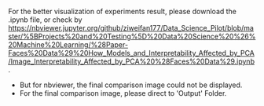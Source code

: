 For the better visualization of experiments result, please download the .ipynb file, or check by https://nbviewer.jupyter.org/github/ziweifan177/Data_Science_Pilot/blob/master/%5BProjects%20and%20Testing%5D%20Data%20Science%20%26%20Machine%20Learning/%28Paper-Faces%20Data%29%20How_Models_and_Interpretability_Affected_by_PCA/Image_Interpretability_Affected_by_PCA%20%28Faces%20Data%29.ipynb.
- But for nbviewer, the final comparison image could not be displayed.
- For the final comparison image, please direct to 'Output' Folder.
